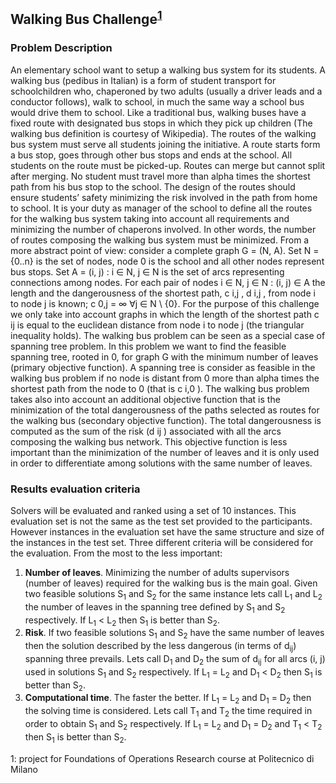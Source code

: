 ## Walking Bus Challenge<sup>[1](#footnotes1)</sup>

### Problem Description

An elementary school want to setup a walking bus system for its students.
A walking bus (pedibus in Italian) is a form of student transport for schoolchildren who,
chaperoned by two adults (usually a driver leads and a conductor follows), walk to school, in
much the same way a school bus would drive them to school. Like a traditional bus, walking
buses have a fixed route with designated bus stops in which they pick up children (The walking
bus definition is courtesy of Wikipedia).
The routes of the walking bus system must serve all students joining the initiative. A route
starts form a bus stop, goes through other bus stops and ends at the school. All students on the
route must be picked-up. Routes can merge but cannot split after merging. No student must
travel more than alpha times the shortest path from his bus stop to the school. The design of
the routes should ensure students’ safety minimizing the risk involved in the path from home to
school.
It is your duty as manager of the school to define all the routes for the walking bus system
taking into account all requirements and minimizing the number of chaperons involved. In other
words, the number of routes composing the walking bus system must be minimized.
From a more abstract point of view: consider a complete graph G = (N, A). Set N = {0..n}
is the set of nodes, node 0 is the school and all other nodes represent bus stops. Set A =
(i, j) : i ∈ N, j ∈ N is the set of arcs representing connections among nodes. For each pair of
nodes i ∈ N, j ∈ N : (i, j) ∈ A the length and the dangerousness of the shortest path, c i,j , d i,j ,
from node i to node j is known; c 0,j = ∞ ∀j ∈ N \ {0}.
For the purpose of this challenge we only take into account graphs in which the length of
the shortest path c ij is equal to the euclidean distance from node i to node j (the triangular
inequality holds).
The walking bus problem can be seen as a special case of spanning tree problem. In this
problem we want to find the feasible spanning tree, rooted in 0, for graph G with the minimum
number of leaves (primary objective function). A spanning tree is consider as feasible in the
walking bus problem if no node is distant from 0 more than alpha times the shortest path from
the node to 0 (that is c i,0 ). The walking bus problem takes also into account an additional
objective function that is the minimization of the total dangerousness of the paths selected as
routes for the walking bus (secondary objective function). The total dangerousness is computed
as the sum of the risk (d ij ) associated with all the arcs composing the walking bus network.
This objective function is less important than the minimization of the number of leaves and it
is only used in order to differentiate among solutions with the same number of leaves.

### Results evaluation criteria

Solvers will be evaluated and ranked using a set of 10 instances. This evaluation set is not the
same as the test set provided to the participants. However instances in the evaluation set have
the same structure and size of the instances in the test set.
Three different criteria will be considered for the evaluation. From the most to the less
important:
1. **Number of leaves**. Minimizing the number of adults supervisors (number of leaves) required for the walking
bus is the main goal. Given two feasible solutions S<sub>1</sub> and S<sub>2</sub> for the same instance lets call
L<sub>1</sub> and L<sub>2</sub> the number of leaves in the spanning tree defined by S<sub>1</sub> and S<sub>2</sub> respectively. If
L<sub>1</sub> < L<sub>2</sub> then S<sub>1</sub> is better than S<sub>2</sub>.
2. **Risk**. If two feasible solutions S<sub>1</sub> and S<sub>2</sub> have the same number of leaves then the solution
described by the less dangerous (in terms of d<sub>ij</sub>) spanning three prevails. Lets call D<sub>1</sub> and
D<sub>2</sub> the sum of d<sub>ij</sub> for all arcs (i, j) used in solutions S<sub>1</sub> and S<sub>2</sub> respectively. If L<sub>1</sub> = L<sub>2</sub>
and D<sub>1</sub> < D<sub>2</sub> then S<sub>1</sub> is better than S<sub>2</sub>.
3. **Computational time**. The faster the better. If L<sub>1</sub> = L<sub>2</sub> and D<sub>1</sub> = D<sub>2</sub> then the solving time is considered. Lets
call T<sub>1</sub> and T<sub>2</sub> the time required in order to obtain S<sub>1</sub> and S<sub>2</sub> respectively. If L<sub>1</sub> = L<sub>2</sub> and
D<sub>1</sub> = D<sub>2</sub> and T<sub>1</sub> < T<sub>2</sub> then S<sub>1</sub> is better than S<sub>2</sub>.


<a id="footnotes1">1</a>: project for Foundations of Operations Research course at Politecnico di Milano